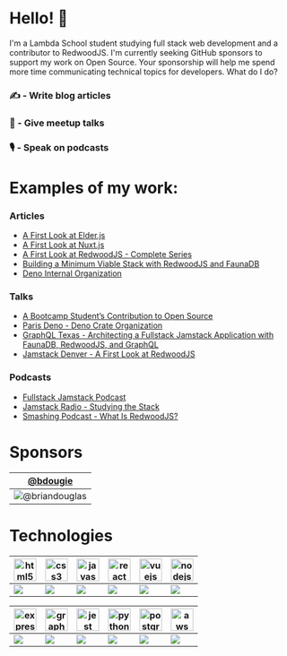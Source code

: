 # Hello! :wave:

I'm a Lambda School student studying full stack web development and a contributor to RedwoodJS. I'm currently seeking GitHub sponsors to support my work on Open Source. Your sponsorship will help me spend more time communicating technical topics for developers. What do I do?

### :writing_hand: - Write blog articles  
### :speech_balloon: - Give meetup talks  
### :studio_microphone: - Speak on podcasts  

# Examples of my work:

### Articles

* [A First Look at Elder.js](https://dev.to/ajcwebdev/a-first-look-at-elder-js-part-1-setup-3f92)
* [A First Look at Nuxt.js](https://dev.to/ajcwebdev/a-first-look-at-nuxt-js-part-1-setup-2pjg)
* [A First Look at RedwoodJS - Complete Series](https://community.redwoodjs.com/t/a-first-look-at-redwoodjs-complete-series/1143)
* [Building a Minimum Viable Stack with RedwoodJS and FaunaDB](https://fauna.com/blog/building-a-minimum-viable-stack-with-redwoodjs-and-faunadb)
* [Deno Internal Organization](https://dev.to/ajcwebdev/deno-internal-organization-10mj)

### Talks

* [A Bootcamp Student’s Contribution to Open Source](https://www.youtube.com/watch?v=yEyz2WXrqdo)
* [Paris Deno - Deno Crate Organization](https://www.youtube.com/watch?v=AOvg_GbnsbA)
* [GraphQL Texas - Architecting a Fullstack Jamstack Application with FaunaDB, RedwoodJS, and GraphQL](https://www.youtube.com/watch?v=J-StXLZXG98)
* [Jamstack Denver - A First Look at RedwoodJS](https://www.youtube.com/watch?v=0krdC_D42IU)

### Podcasts

* [Fullstack Jamstack Podcast](https://fsjam.org)
* [Jamstack Radio - Studying the Stack](https://www.heavybit.com/library/podcasts/jamstack-radio/ep-66-studying-the-stack-with-anthony-campolo/)
* [Smashing Podcast - What Is RedwoodJS?](https://podcast.smashingmagazine.com/episodes/what-is-redwoodjs-with-anthony-campolo)

# Sponsors

|[@bdougie](https://github.com/bdougie) |
|--- |
|![@briandouglas](https://avatars0.githubusercontent.com/u/5713670?s=460&v=4)|

# Technologies

|<img src="https://devicons.github.io/devicon/devicon.git/icons/html5/html5-original-wordmark.svg" alt="html5" width="40" height="40"/>|<img src="https://devicons.github.io/devicon/devicon.git/icons/css3/css3-original-wordmark.svg" alt="css3" width="40" height="40"/>|<img src="https://devicons.github.io/devicon/devicon.git/icons/javascript/javascript-original.svg" alt="javascript" width="40" height="40"/>|<img src="https://devicons.github.io/devicon/devicon.git/icons/react/react-original-wordmark.svg" alt="react" width="40" height="40"/>|<img src="https://devicons.github.io/devicon/devicon.git/icons/vuejs/vuejs-original-wordmark.svg" alt="vuejs" width="40" height="40"/>|<img src="https://devicons.github.io/devicon/devicon.git/icons/nodejs/nodejs-original-wordmark.svg" alt="nodejs" width="40" height="40"/>|
|-|-|-|-|-|-|
|![](https://img.shields.io/badge/HTML5-informational?style=flat&logoColor=white&color=2bbc8a)|![](https://img.shields.io/badge/CSS3-informational?style=flat&logoColor=white&color=2bbc8a)|![](https://img.shields.io/badge/JavaScript-informational?style=flat&logoColor=white&color=2bbc8a)|![](https://img.shields.io/badge/React-informational?style=flat&logoColor=white&color=2bbc8a)|![](https://img.shields.io/badge/Vue.js-informational?style=flat&logoColor=white&color=2bbc8a)|![](https://img.shields.io/badge/Node.js-informational?style=flat&logoColor=white&color=2bbc8a)|

|<img src="https://devicons.github.io/devicon/devicon.git/icons/express/express-original-wordmark.svg" alt="express" width="40" height="40"/>|<img src="https://www.vectorlogo.zone/logos/graphql/graphql-icon.svg" alt="graphql" width="40" height="40"/>|<img src="https://www.vectorlogo.zone/logos/jestjsio/jestjsio-icon.svg" alt="jest" width="40" height="40"/>|<img src="https://devicons.github.io/devicon/devicon.git/icons/python/python-original.svg" alt="python" width="40" height="40"/>|<img src="https://devicons.github.io/devicon/devicon.git/icons/postgresql/postgresql-original-wordmark.svg" alt="postgresql" width="40" height="40"/>|<img src="https://devicons.github.io/devicon/devicon.git/icons/amazonwebservices/amazonwebservices-original-wordmark.svg" alt="aws" width="40" height="40"/>|
|-|-|-|-|-|-|
|![](https://img.shields.io/badge/Express.js-informational?style=flat&logoColor=white&color=2bbc8a)|![](https://img.shields.io/badge/GraphQL-informational?style=flat&logoColor=white&color=2bbc8a)|![](https://img.shields.io/badge/Jest-informational?style=flat&logoColor=white&color=2bbc8a)|![](https://img.shields.io/badge/Python-informational?style=flat&logoColor=white&color=2bbc8a)|![](https://img.shields.io/badge/PostgreSQL-informational?style=flat&logoColor=white&color=2bbc8a)|![](https://img.shields.io/badge/AWS-informational?style=flat&logoColor=white&color=2bbc8a)|
